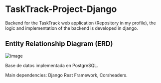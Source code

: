 # TaskTrack-Project-Django
Backend for the TaskTrack web application (Repository in my profile), the logic and implementation of the backend is developed in django.

## Entity Relationship Diagram (ERD)
![image](https://github.com/Guille-Avila/TaskTrack-Project-Django/assets/100650586/97f321c0-2f1d-433a-b738-f318ff9832d7)
<br>
<p>Base de datos implementada en PostgreSQL.</p> 
<p>Main dependencies: Django Rest Framework, Corsheaders.</p> 
